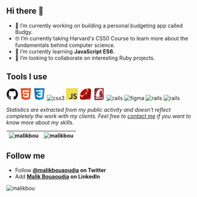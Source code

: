 ## Hi there 👋

- 🔭 I’m currently working on building a personal budgeting app called Budgy.
- 🤓 I’m currently taking Harvard's CS50 Course to learn more about the fundamentals behind computer science.
- 🌱 I’m currently learning **JavaScript ES6**.
- 👯 I’m looking to collaborate on interesting Ruby projects.

## Tools I use

<p align="left">
  <img src="https://raw.githubusercontent.com/devicons/devicon/master/icons/github/github-original.svg" alt="git" width="32" height="32"/>
  <img src="https://raw.githubusercontent.com/devicons/devicon/master/icons/html5/html5-original.svg" alt="html5" width="32" height="32"/>
  <img src="https://raw.githubusercontent.com/devicons/devicon/master/icons/css3/css3-original.svg" alt="css3" width="32" height="32"/>
  <img src="https://cdn.jsdelivr.net/gh/devicons/devicon/icons/sass/sass-original.svg" alt="css3" width="32" height="32"/>
  <img src="https://raw.githubusercontent.com/devicons/devicon/master/icons/javascript/javascript-original.svg" alt="javascript" width="32" height="32"/>
  <img src="https://raw.githubusercontent.com/devicons/devicon/master/icons/ruby/ruby-original.svg" alt="ruby" width="32" height="32"/>
  <img src="https://raw.githubusercontent.com/devicons/devicon/master/icons/rails/rails-original-wordmark.svg" alt="rails" width="32" height="32"/>
  <img src="https://cdn.jsdelivr.net/gh/devicons/devicon/icons/postgresql/postgresql-original-wordmark.svg" alt="rails" width="32" height="32"/>
  <img src="https://www.vectorlogo.zone/logos/figma/figma-icon.svg" alt="figma" width="32" height="32"/>
  <img src="https://cdn.jsdelivr.net/gh/devicons/devicon/icons/confluence/confluence-original-wordmark.svg" alt="rails" width="32" height="32"/>
  <img src="https://cdn.jsdelivr.net/gh/devicons/devicon/icons/jira/jira-original-wordmark.svg" alt="rails" width="32" height="32"/>

</p>

<em>Statistics are extracted from my public activity and doesn't reflect completely the work with my clients.</em>
<em>Feel free to <a href="https://malikbouaoudia.com" target="_blank">contact me</a> if you want to know more about my skills.</em>


| <img src="https://github-readme-stats.vercel.app/api?username=malikbou&show_icons=true&theme=buefy" alt="malikbou" />  | <img src="https://github-readme-stats.vercel.app/api/top-langs/?username=malikbou&layout=compact&hide=html&theme=buefy" alt="malikbou" /> |
| ------------- | ------------- |

## Follow me

- Follow **<a href="https://twitter.com/intent/follow?screen_name=malikbouaoudia">@malikbouaoudia</a> on Twitter**
- Add **<a href="https://www.linkedin.com/in/malikbouaoudia">Malik Bouaoudia</a> on LinkedIn**

<a href="https://github.com/malikbou">
  <img align="left" src="https://komarev.com/ghpvc/?username=malikbou" alt="malikbou" />
</a>
